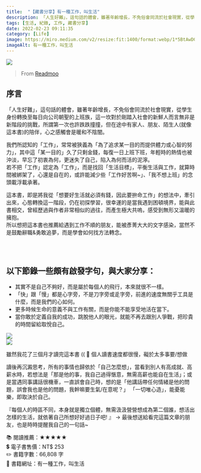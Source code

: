 ```yaml
---
title:  "【藏書分享】有一種工作，叫生活"
description: 「人生好難」，這句話的體會，雖著年齡增長，不免俗會同流於社會現實，從學生身份轉換至每日向公司朝聖的上班族，這一坎對於剛踏入社會的新鮮人而言無非是新階段的挑戰
tags: [生活, 紀錄, 工作, 藏書分享]
date: 2022-02-23 09:11:35
category: [Life]
image: https://miro.medium.com/v2/resize:fit:1400/format:webp/1*5BtAwDGy_7MaSXPrXV9uqw.png
imageAlt: 有一種工作，叫生活
---
```


<img class="post-img" src="https://miro.medium.com/v2/resize:fit:818/format:webp/1*9Kujm8PZypC_l5NwFA3LcA.jpeg" />

> From [Readmoo](http://moo.im/a/2hioqF)

## 序言
「人生好難」，這句話的體會，雖著年齡增長，不免俗會同流於社會現實，從學生身份轉換至每日向公司朝聖的上班族，這一坎對於剛踏入社會的新鮮人而言無非是新階段的挑戰，所謂第一次也許跌跌撞撞，但在途中有家人、朋友、陌生人(就像這本書)的陪伴，心之感觸會是暖和不陰闇。

我們所認知的「工作」，常常被狹義為「為了追求某一目的而提供體力或心智的努力」，其中這「某一目的」久了只剩金錢，每復一日上班下班，年輕時的熱情也被沖淡，早忘了初衷為何，更迷失了自己，陷入為何而活的泥濘。<br/>
若不把「工作」認定為「工作」，而是找回「生活目標」，平衡生活與工作，就算時間被綁架了，心還是自在的，或許能減少些「工作好苦啊~」、「我不想上班」的念頭載浮載承著。

這本書，即是將我從「想要好生活就必須有錢，因此要拚命工作」的想法中，牽引出來，心態轉換這一階段，仍在初探學習，很幸運的是當我遇到困頓境界，能與此書相交，曾經歷過與作者非常相似的過往，而產生極大共嗚，感受到無形又溫暖的擁抱。<br/>
所以想把這本書也推薦給遇到工作不順的朋友，能被彥菁大大的文字感染，當然不是鼓勵辭職&勇敢追夢，而是學會如何找方法轉念。

<br/>
<br/>

## 以下節錄一些頗有啟發字句，與大家分享：
- 其實不是自己不夠好，而是屬於每個人的飛行，本來就很不一樣。
- 「快」跟「慢」都是心字旁，不是刀字旁或辵字旁，前進的速度無關乎工具是什麼，而是我們的心如何。
- 更多時候生命的意義不與工作有關，而是你能不能享受地活在當下。
- 當你敢於定義自我的成功，跳脫他人的眼光，就能不再去跟別人爭戰，把珍貴的時間留給取悅自己。

<img class="post-img" src="https://miro.medium.com/v2/resize:fit:1400/format:webp/1*5BtAwDGy_7MaSXPrXV9uqw.png" /><br/>
<img class="post-img" src="https://miro.medium.com/v2/resize:fit:1400/format:webp/1*AVbzRj9QefyQBuVRNB9RBQ.png" />

雖然我花了三個月才讀完這本書 (( 🤣 個人讀書速度都很慢，礙於太多事要/想做

讀後再沉澱思考，所有的事情也歸依於「自己怎麼想」，當看到別人有高成就、高薪水時，若想法是「那是他的事，我自己過得愜意，無需高薪也能自在生活」；或是當遇同事講話很機車，一直誤會自己時，想的是「他講話帶任何情緒是他的問題，誤會我也是他的問題，我幹嘛要生氣/在意呢？」
「一切唯心造」，能憂能樂，即取決於自己。

『每個人的時區不同，本身就是獨立個體，無需汲汲營營想成為第二個誰，想活出怎樣的生活，就依著自己所想好好過日子吧! 』 → 最後想送給看完這篇文章的朋友，也是時時提醒我自己的一句話~

📚 閱讀推薦：★★★★★<br/>
💲 電子書售價：NT$ 253<br/>
✏️ 書籍字數：66,808 字<br/>
🔗 書籍網址：有一種工作，叫生活<br/>
